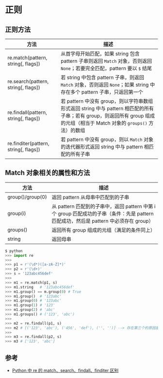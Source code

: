 # 正则

## 正则方法

| 方法                                  | 描述                                                                                                                                                                       |
| ------------------------------------- | -------------------------------------------------------------------------------------------------------------------------------------------------------------------------- |
| re.match(pattern, string[, flags])    | 从首字母开始匹配，如果 string 包含 pattern 子串则返回 `Match` 对象，否则返回 `None`；若要完全匹配，pattern 要以 `$` 结尾                                                   |
| re.search(pattern, string[, flags])   | 若 string 中包含 pattern 子串，则返回 `Match` 对象，否则返回 `None`；如果 string 中存在多个 pattern 子串，只返回第一个                                                     |
| re.findall(pattern, string[, flags])  | 若 pattern 中没有 group，则以字符串数组形式返回 string 中与 pattern 相匹配的所有子串；若有 group，则返回所有 group 组成的元组（相当于 Match 对象的 `groups()` 方法）的数组 |
| re.finditer(pattern, string[, flags]) | 若 pattern 中没有 group，则以 `Match` 对象的迭代器形式返回 string 中与 pattern 相匹配的所有子串                                                                            |

## Match 对象相关的属性和方法

| 方法             | 描述                                                                                                                                   |
| ---------------- | -------------------------------------------------------------------------------------------------------------------------------------- |
| group()/group(0) | 返回 pattern 从母串中匹配到的子串                                                                                                      |
| group(i)         | 从 pattern 匹配到的子串中，返回 pattern 中第 i 个 group 匹配成功的子串（条件：先是 pattern 匹配成功，然后是 pattern 中必须存在 group） |
| groups()         | 返回所有 group 组成的元组（满足的条件同上）                                                                                            |
| string           | 返回母串                                                                                                                               |

```python
$ python
>>> import re
>>>
>>> p1 = r'(\d*)([a-zA-Z]*)'
>>> p2 = r'(\d+)'
>>> s = '123abc456def'
>>>
>>> m1 = re.match(p1, s)
>>> m1.string   # '123abc456def'
>>> m1.group() == m.group(0) # True
>>> m1.group()  # '123abc'
>>> m1.group(0) # '123abc'
>>> m1.group(1) # '123'
>>> m1.group(2) # 'abc'
>>> m1.groups() # ('123', 'abc')
>>>
>>> m2 = re.findall(p1, s)
>>> m2 # [('123', 'abc'), ('456', 'def'), ('', '')] --> 存在第三个的原因是用的 * 而不是 +
>>>
>>> m3 = re.findall(p2, s)
>>> m3 # ['123', 'abc']
```

## 参考

* [Python 中 re 的 match、search、findall、finditer 区别](https://blog.csdn.net/djskl/article/details/44357389)